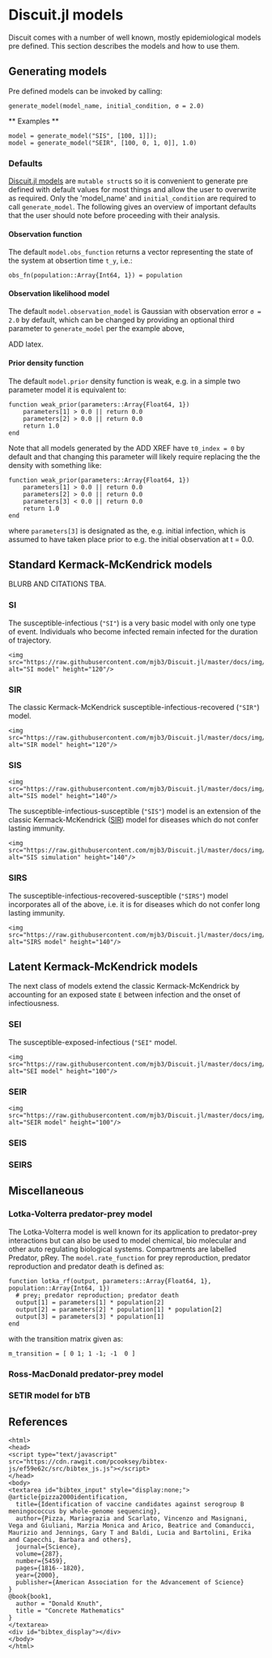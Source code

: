 # Discuit.jl models

Discuit comes with a number of well known, mostly epidemiological models pre defined. This section describes the models and how to use them.

## Generating models

Pre defined models can be invoked by calling:

    generate_model(model_name, initial_condition, σ = 2.0)

** Examples **

    model = generate_model("SIS", [100, 1]]);
    model = generate_model("SEIR", [100, 0, 1, 0]], 1.0)

### Defaults

[Discuit.jl models](@ref) are `mutable struct`s so it is convenient to generate pre defined with default values for most things and allow the user to overwrite as required. Only the 'model_name' and `initial_condition` are required to call `generate_model`. The following gives an overview of important defaults that the user should note before proceeding with their analysis.

#### Observation function

The default `model.obs_function` returns a vector representing the state of the system at obsertion time ``t_y``, i.e.:

    obs_fn(population::Array{Int64, 1}) = population

#### Observation likelihood model

The default `model.observation_model` is Gaussian with observation error `σ = 2.0` by default, which can be changed by providing an optional third parameter to `generate_model` per the example above,

ADD latex.

#### Prior density function

The default `model.prior` density function is weak, e.g. in a simple two parameter model it is equivalent to:

    function weak_prior(parameters::Array{Float64, 1})
        parameters[1] > 0.0 || return 0.0
        parameters[2] > 0.0 || return 0.0
        return 1.0
    end

Note that all models generated by the ADD XREF have `t0_index = 0` by default and that changing this parameter will likely require replacing the the density with something like:

    function weak_prior(parameters::Array{Float64, 1})
        parameters[1] > 0.0 || return 0.0
        parameters[2] > 0.0 || return 0.0
        parameters[3] < 0.0 || return 0.0
        return 1.0
    end

where `parameters[3]` is designated as the, e.g. initial infection, which is assumed to have taken place prior to e.g. the initial observation at t = 0.0.

## Standard Kermack-McKendrick models

BLURB AND CITATIONS TBA.

### SI

The susceptible-infectious (`"SI"`) is a very basic model with only one type of event. Individuals who become infected remain infected for the duration of trajectory.

```@raw html
<img src="https://raw.githubusercontent.com/mjb3/Discuit.jl/master/docs/img/si.png" alt="SI model" height="120"/>
```

### SIR

The classic Kermack-McKendrick susceptible-infectious-recovered (`"SIR"`) model.

```@raw html
<img src="https://raw.githubusercontent.com/mjb3/Discuit.jl/master/docs/img/sir.png" alt="SIR model" height="120"/>
```

### SIS

```@raw html
<img src="https://raw.githubusercontent.com/mjb3/Discuit.jl/master/docs/img/sis.png" alt="SIS model" height="140"/>
```

The susceptible-infectious-susceptible (`"SIS"`) model is an extension of the classic Kermack-McKendrick ([SIR](@ref)) model for diseases which do not confer lasting immunity.

```@raw html
<img src="https://raw.githubusercontent.com/mjb3/Discuit.jl/master/docs/img/sis_sim.png" alt="SIS simulation" height="140"/>
```

### SIRS

The susceptible-infectious-recovered-susceptible (`"SIRS"`) model incorporates all of the above, i.e. it is for diseases which do not confer long lasting immunity.

```@raw html
<img src="https://raw.githubusercontent.com/mjb3/Discuit.jl/master/docs/img/sirs.png" alt="SIRS model" height="140"/>
```

## Latent Kermack-McKendrick models

The next class of models extend the classic Kermack-McKendrick by accounting for an exposed state `E` between infection and the onset of infectiousness.

### SEI

The susceptible-exposed-infectious (`"SEI"` model.

```@raw html
<img src="https://raw.githubusercontent.com/mjb3/Discuit.jl/master/docs/img/sei.png" alt="SEI model" height="100"/>
```

### SEIR

```@raw html
<img src="https://raw.githubusercontent.com/mjb3/Discuit.jl/master/docs/img/seir.png" alt="SEIR model" height="100"/>
```

### SEIS

### SEIRS

## Miscellaneous

### Lotka-Volterra predator-prey model

The Lotka-Volterra model is well known for its application to predator-prey interactions but can also be used to model chemical, bio molecular and other auto regulating biological systems. Compartments are labelled Predator, pRey. The `model.rate_function` for prey reproduction, predator reproduction and predator death is defined as:

    function lotka_rf(output, parameters::Array{Float64, 1}, population::Array{Int64, 1})
      # prey; predator reproduction; predator death
      output[1] = parameters[1] * population[2]
      output[2] = parameters[2] * population[1] * population[2]
      output[3] = parameters[3] * population[1]
    end

with the transition matrix given as:

    m_transition = [ 0 1; 1 -1; -1  0 ]

### Ross-MacDonald predator-prey model

### SETIR model for bTB

## References

```@raw html
<html>
<head>
<script type="text/javascript" src="https://cdn.rawgit.com/pcooksey/bibtex-js/ef59e62c/src/bibtex_js.js"></script>
</head>
<body>
<textarea id="bibtex_input" style="display:none;">
@article{pizza2000identification,
  title={Identification of vaccine candidates against serogroup B meningococcus by whole-genome sequencing},
  author={Pizza, Mariagrazia and Scarlato, Vincenzo and Masignani, Vega and Giuliani, Marzia Monica and Arico, Beatrice and Comanducci, Maurizio and Jennings, Gary T and Baldi, Lucia and Bartolini, Erika and Capecchi, Barbara and others},
  journal={Science},
  volume={287},
  number={5459},
  pages={1816--1820},
  year={2000},
  publisher={American Association for the Advancement of Science}
}
@book{book1,
  author = "Donald Knuth",
  title = "Concrete Mathematics"
}
</textarea>
<div id="bibtex_display"></div>
</body>
</html>
```
